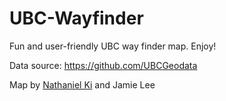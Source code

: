 # UBC-Wayfinder

Fun and user-friendly UBC way finder map. Enjoy!

Data source: https://github.com/UBCGeodata

Map by [Nathaniel Ki](https://github.com/nmkww) and Jamie Lee
